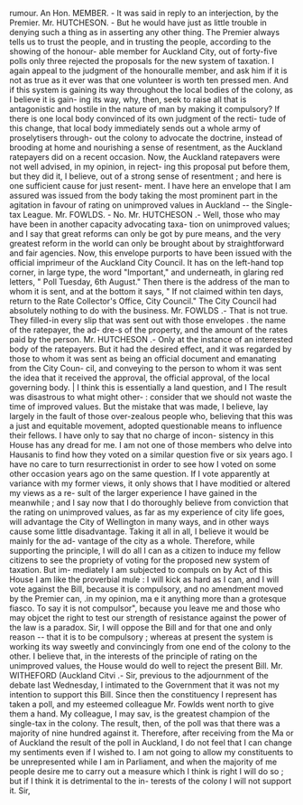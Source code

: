 rumour. An Hon. MEMBER. - It was said in reply to an interjection, by the Premier. Mr. HUTCHESON. - But he would have just as little trouble in denying such a thing as in asserting any other thing. The Premier always tells us to trust the people, and in trusting the people, according to the showing of the honour- able member for Auckland City, out of forty-five polls only three rejected the proposals for the new system of taxation. I again appeal to the judgment of the honouralle member, and ask him if it is not as true as it ever was that one volunteer is worth ten pressed men. And if this system is gaining its way throughout the local bodies of the colony, as I believe it is gain- ing its way, why, then, seek to raise all that is antagonistic and hostile in the nature of man by making it compulsory? If there is one local body convinced of its own judgment of the recti- tude of this change, that local body immediately sends out a whole army of proselytisers through- out the colony to advocate the doctrine, instead of brooding at home and nourishing a sense of resentment, as the Auckland ratepayers did on a recent occasion. Now, the Auckland ratepavers were not well advised, in my opinion, in reject- ing this proposal put before them, but they did it, I believe, out of a strong sense of resentment ; and here is one sufficient cause for just resent- ment. I have here an envelope that I am assured was issued from the body taking the most prominent part in the agitation in favour of rating on unimproved values in Auckland -- the Single-tax League. Mr. FOWLDS. - No. Mr. HUTCHESON .- Well, those who may have been in another capacity advocating taxa- tion on unimproved values; and I say that great reforms can only be got by pure means, and the very greatest reform in the world can only be brought about by straightforward and fair agencies. Now, this envelope purports to have been issued with the official imprimeur of the Auckland City Council. It has on the left-hand top corner, in large type, the word "Important," and underneath, in glaring red letters, " Poll Tuesday, 6th August." Then there is the address of the man to whom it is sent, and at the bottom it says, " If not claimed within ten days, return to the Rate Collector's Office, City Council." The City Council had absolutely nothing to do with the business. Mr. FOWLDS .- That is not true. They filled-in every slip that was sent out with those envelopes . the name of the ratepayer, the ad- dre-s of the property, and the amount of the rates paid by the person. Mr. HUTCHESON .- Only at the instance of an interested body of the ratepayers. But it had the desired effect, and it was regarded by those to whom it was sent as being an official document and emanating from the City Coun- cil, and conveying to the person to whom it was sent the idea that it received the approval, the official approval, of the local governing body. | I think this is essentially a land question, and I The result was disastrous to what might other- : consider that we should not waste the time of improved values. But the mistake that was made, I believe, lay largely in the fault of those over-zealous people who, believing that this was a just and equitable movement, adopted questionable means to influence their fellows. I have only to say that no charge of incon- sistency in this House has any dread for me. I am not one of those members who delve into Hausanis to find how they voted on a similar question five or six years ago. I have no care to turn resurrectionist in order to see how I voted on some other occasion years ago on the same question. If I vote apparently at variance with my former views, it only shows that I have moditied or altered my views as a re- sult of the larger experience I have gained in the meanwhile ; and I say now that I do thoroughly believe from conviction that the rating on unimproved values, as far as my experience of city life goes, will advantage the City of Wellington in many ways, and in other ways cause some little disadvantage. Taking it all in all, I believe it would be mainly for the ad- vantage of the city as a whole. Therefore, while supporting the principle, I will do all I can as a citizen to induce my fellow citizens to see the propriety of voting for the proposed new system of taxation. But im- mediately I am subjected to compuls on by Act of this House I am like the proverbial mule : I will kick as hard as I can, and I will vote against the Bill, because it is compulsory, and no amendment moved by the Premier can, .in my opinion, ma e it anything more than a grotesque fiasco. To say it is not compulsor", because you leave me and those who may objcet the right to test our strength of resistance against the power of the law is a paradox. Sir, I will oppose the Bill and for that one and only reason -- that it is to be compulsory ; whereas at present the system is working its way sweetly and convincingly from one end of the colony to the other. I believe that, in the interests of the principle of rating on the unimproved values, the House would do well to reject the present Bill. Mr. WITHEFORD (Auckland Citvi .- Sir, previous to the adjournment of the debate last Wednesday, I intimated to the Government that it was not my intention to support this Bill. Since then the constituency I represent has taken a poll, and my esteemed colleague Mr. Fowlds went north to give them a hand. My colleague, I may sav, is the greatest champion of the single-tax in the colony. The result, then, of the poll was that there was a majority of nine hundred against it. Therefore, after receiving from the Ma or of Auckland the result of the poll in Auckland, I do not feel that I can change my sentiments even if I wished to. I am not going to allow my constituents to be unrepresented while I am in Parliament, and when the majority of me people desire me to carry out a measure which I think is right I will do so ; but if I think it is detrimental to the in- terests of the colony I will not support it. Sir, 
